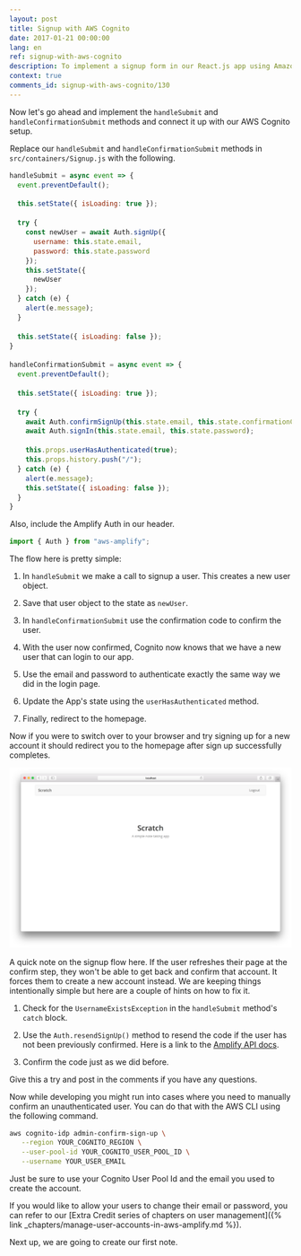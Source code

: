 ```yaml
---
layout: post
title: Signup with AWS Cognito
date: 2017-01-21 00:00:00
lang: en
ref: signup-with-aws-cognito
description: To implement a signup form in our React.js app using Amazon Cognito we are going to use AWS Amplify. We are going to call the Auth.signUp() method to sign a user up and call the Auth.confirmSignUp() method with the confirmation code to complete the process.
context: true
comments_id: signup-with-aws-cognito/130
---
```


Now let's go ahead and implement the `handleSubmit` and `handleConfirmationSubmit` methods and connect it up with our AWS Cognito setup.

<img class="code-marker" src="/assets/s.png" />Replace our `handleSubmit` and `handleConfirmationSubmit` methods in `src/containers/Signup.js` with the following.

``` javascript
handleSubmit = async event => {
  event.preventDefault();

  this.setState({ isLoading: true });

  try {
    const newUser = await Auth.signUp({
      username: this.state.email,
      password: this.state.password
    });
    this.setState({
      newUser
    });
  } catch (e) {
    alert(e.message);
  }

  this.setState({ isLoading: false });
}

handleConfirmationSubmit = async event => {
  event.preventDefault();

  this.setState({ isLoading: true });

  try {
    await Auth.confirmSignUp(this.state.email, this.state.confirmationCode);
    await Auth.signIn(this.state.email, this.state.password);

    this.props.userHasAuthenticated(true);
    this.props.history.push("/");
  } catch (e) {
    alert(e.message);
    this.setState({ isLoading: false });
  }
}
```

<img class="code-marker" src="/assets/s.png" />Also, include the Amplify Auth in our header.

``` javascript
import { Auth } from "aws-amplify";
```

The flow here is pretty simple:

1. In `handleSubmit` we make a call to signup a user. This creates a new user object.

2. Save that user object to the state as `newUser`.

3. In `handleConfirmationSubmit` use the confirmation code to confirm the user.

4. With the user now confirmed, Cognito now knows that we have a new user that can login to our app.

5. Use the email and password to authenticate exactly the same way we did in the login page.

6. Update the App's state using the `userHasAuthenticated` method.

7. Finally, redirect to the homepage.

Now if you were to switch over to your browser and try signing up for a new account it should redirect you to the homepage after sign up successfully completes.

![Redirect home after signup screenshot](/assets/redirect-home-after-signup.png)

A quick note on the signup flow here. If the user refreshes their page at the confirm step, they won't be able to get back and confirm that account. It forces them to create a new account instead. We are keeping things intentionally simple but here are a couple of hints on how to fix it.

1. Check for the `UsernameExistsException` in the `handleSubmit` method's `catch` block.

2. Use the `Auth.resendSignUp()` method to resend the code if the user has not been previously confirmed. Here is a link to the [Amplify API docs](https://aws.github.io/aws-amplify/api/classes/authclass.html#resendsignup).

3. Confirm the code just as we did before.

Give this a try and post in the comments if you have any questions.

Now while developing you might run into cases where you need to manually confirm an unauthenticated user. You can do that with the AWS CLI using the following command.

```bash
aws cognito-idp admin-confirm-sign-up \
   --region YOUR_COGNITO_REGION \
   --user-pool-id YOUR_COGNITO_USER_POOL_ID \
   --username YOUR_USER_EMAIL
```

Just be sure to use your Cognito User Pool Id and the email you used to create the account.

If you would like to allow your users to change their email or password, you can refer to our [Extra Credit series of chapters on user management]({% link _chapters/manage-user-accounts-in-aws-amplify.md %}).

Next up, we are going to create our first note.
